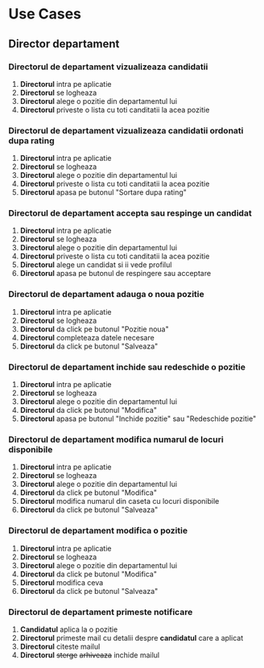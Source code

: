 # Use Cases

## Director departament

### Directorul de departament vizualizeaza candidatii

1. **Directorul** intra pe aplicatie
2. **Directorul** se logheaza
3. **Directorul** alege o pozitie din departamentul lui
4. **Directorul** priveste o lista cu toti canditatii la acea pozitie

### Directorul de departament vizualizeaza candidatii ordonati dupa rating

1. **Directorul** intra pe aplicatie
2. **Directorul** se logheaza
3. **Directorul** alege o pozitie din departamentul lui
4. **Directorul** priveste o lista cu toti canditatii la acea pozitie
5. **Directorul** apasa pe butonul "Sortare dupa rating"

### Directorul de departament accepta sau respinge un candidat

1. **Directorul** intra pe aplicatie
2. **Directorul** se logheaza
3. **Directorul** alege o pozitie din departamentul lui
4. **Directorul** priveste o lista cu toti canditatii la acea pozitie
5. **Directorul** alege un candidat si ii vede profilul
6. **Directorul** apasa pe butonul de respingere sau acceptare

### Directorul de departament adauga o noua pozitie

1. **Directorul** intra pe aplicatie
2. **Directorul** se logheaza
3. **Directorul** da click pe butonul "Pozitie noua"
4. **Directorul** completeaza datele necesare
5. **Directorul** da click pe butonul "Salveaza"

### Directorul de departament inchide sau redeschide o pozitie

1. **Directorul** intra pe aplicatie
2. **Directorul** se logheaza
3. **Directorul** alege o pozitie din departamentul lui
4. **Directorul** da click pe butonul "Modifica"
5. **Directorul** apasa pe butonul "Inchide pozitie" sau "Redeschide pozitie"

### Directorul de departament modifica numarul de locuri disponibile

1. **Directorul** intra pe aplicatie
2. **Directorul** se logheaza
3. **Directorul** alege o pozitie din departamentul lui
4. **Directorul** da click pe butonul "Modifica"
5. **Directorul** modifica numarul din caseta cu locuri disponibile
6. **Directorul** da click pe butonul "Salveaza"

### Directorul de departament modifica o pozitie

1. **Directorul** intra pe aplicatie
2. **Directorul** se logheaza
3. **Directorul** alege o pozitie din departamentul lui
4. **Directorul** da click pe butonul "Modifica"
5. **Directorul** modifica ceva
6. **Directorul** da click pe butonul "Salveaza"

### Directorul de departament primeste notificare

1. **Candidatul** aplica la o pozitie
2. **Directorul** primeste mail cu detalii despre **candidatul** care a aplicat
3. **Directorul** citeste mailul
4. **Directorul** ~~sterge~~ ~~arhiveaza~~ inchide mailul
